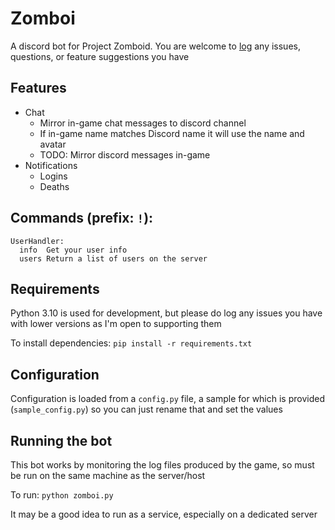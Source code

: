 # Zomboi

A discord bot for Project Zomboid. You are welcome to [log](https://github.com/JonnyPtn/zomboi/issues) any issues, questions, or feature suggestions you have

## Features
- Chat
    - Mirror in-game chat messages to discord channel
    - If in-game name matches Discord name it will use the name and avatar
    - TODO: Mirror discord messages in-game
- Notifications
    - Logins
    - Deaths

## Commands (prefix: `!`):
```
UserHandler:
  info  Get your user info
  users Return a list of users on the server
```

## Requirements
Python 3.10 is used for development, but please do log any issues you have with lower versions as I'm open to supporting them

To install dependencies:
`pip install -r requirements.txt`

## Configuration
Configuration is loaded from a `config.py` file, a sample for which is provided (`sample_config.py`) so you can just rename that and set the values

## Running the bot
This bot works by monitoring the log files produced by the game, so must be run on the same machine as the server/host

To run:
`python zomboi.py`

It may be a good idea to run as a service, especially on a dedicated server

